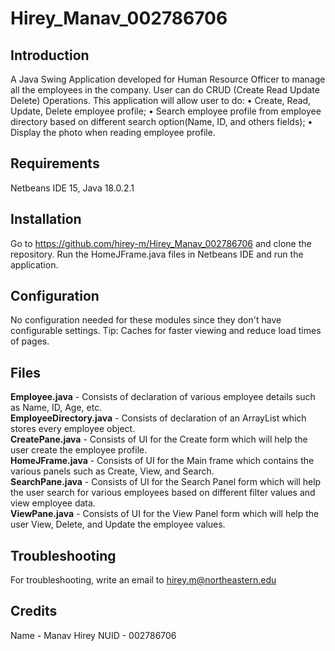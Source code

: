 # Hirey_Manav_002786706

## Introduction
A Java Swing Application developed for Human Resource Officer to manage all the employees in the company. User can do CRUD (Create Read Update Delete) Operations. This application will allow user to do:
• Create, Read, Update, Delete employee profile;
• Search employee profile from employee directory based on different search option(Name, ID, and others fields);
• Display the photo when reading employee profile.

## Requirements
Netbeans IDE 15, Java 18.0.2.1

## Installation
Go to https://github.com/hirey-m/Hirey_Manav_002786706 and clone the repository. Run the HomeJFrame.java files in Netbeans IDE and run the application.

## Configuration
No configuration needed for these modules since they don't have configurable settings. Tip: Caches for faster viewing and reduce load times of pages.

## Files
**Employee.java** - Consists of declaration of various employee details such as Name, ID, Age, etc.<br>
**EmployeeDirectory.java** - Consists of declaration of an ArrayList which stores every employee object.<br>
**CreatePane.java** - Consists of UI for the Create form which will help the user create the employee profile.<br>
**HomeJFrame.java** - Consists of UI for the Main frame which contains the various panels such as Create, View, and Search.<br>
**SearchPane.java** - Consists of UI for the Search Panel form which will help the user search for various employees based on different filter values and view employee data.<br>
**ViewPane.java** - Consists of UI for the View Panel form which will help the user View, Delete, and Update the employee values.<br>

## Troubleshooting
For troubleshooting, write an email to hirey.m@northeastern.edu

## Credits
Name - Manav Hirey
NUID - 002786706
